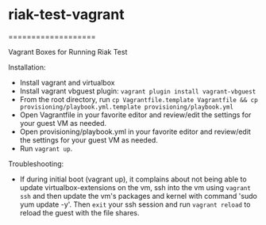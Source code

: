 # riak-test-vagrant
===================

Vagrant Boxes for Running Riak Test

Installation:
- Install vagrant and virtualbox
- Install vagrant vbguest plugin:  `vagrant plugin install vagrant-vbguest`
- From the root directory, run `cp Vagrantfile.template Vagrantfile && cp provisioning/playbook.yml.template provisioning/playbook.yml`
- Open Vagrantfile in your favorite editor and review/edit the settings for your guest VM as needed.
- Open provisioning/playbook.yml in your favorite editor and review/edit the settings for your guest VM as needed.
- Run `vagrant up`.

Troubleshooting:
- If during initial boot (vagrant up), it complains about not being able to update virtualbox-extensions on the vm, ssh into the vm using `vagrant ssh` and then update the vm's packages and kernel with command 'sudo yum update -y'. Then `exit` your ssh session and run `vagrant reload` to reload the guest with the file shares.
